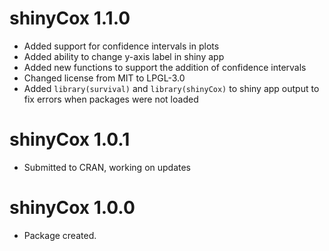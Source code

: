 # shinyCox 1.1.0

* Added support for confidence intervals in plots
* Added ability to change y-axis label in shiny app
* Added new functions to support the addition of confidence intervals
* Changed license from MIT to LPGL-3.0
* Added `library(survival)` and `library(shinyCox)` to shiny app output to fix
  errors when packages were not loaded


# shinyCox 1.0.1

* Submitted to CRAN, working on updates

# shinyCox 1.0.0

* Package created.
